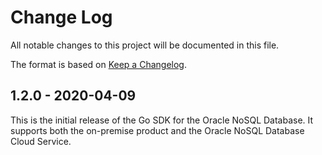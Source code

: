 # Change Log
All notable changes to this project will be documented in this file.

The format is based on [Keep a Changelog](http://keepachangelog.com/).

## 1.2.0 - 2020-04-09
This is the initial release of the Go SDK for the Oracle NoSQL Database.
It supports both the on-premise product and the Oracle NoSQL
Database Cloud Service.
